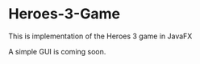# Heroes-3-Game
This is implementation of the Heroes 3 game in JavaFX

A simple GUI is coming soon.
